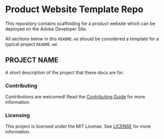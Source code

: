 # Product Website Template Repo

This repository contains scaffolding for a product website which can be deployed on the Adobe Developer Site.

All sections below in this `README.md`
should be considered a template for a typical project `README.md`.

## PROJECT NAME

A short description of the project that these docs are for.

### Contributing

Contributions are welcomed! Read the [Contributing Guide](.github/CONTRIBUTING.md) for more information.

### Licensing

This project is licensed under the MIT License. See [LICENSE](LICENSE) for more information.
